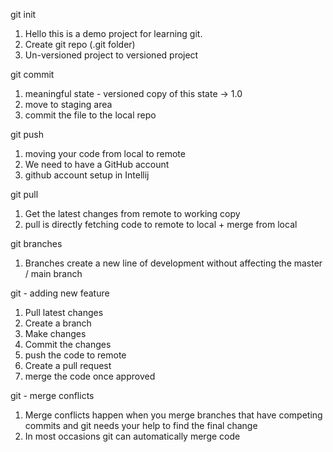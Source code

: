 git init
1. Hello this is a demo project for learning git.
2. Create git repo (.git folder)
3. Un-versioned project to versioned project

git commit
1. meaningful state - versioned copy of this state -> 1.0
2. move to staging area
3. commit the file to the local repo

git push
1. moving your code from local to remote
2. We need to have a GitHub account
3. github account setup in Intellij

git pull
1. Get the latest changes from remote to working copy
2. pull is directly fetching code to remote to local + merge from local
  
git branches
1. Branches create a new line of development without affecting the master / main branch

git - adding new feature
1. Pull latest changes
2. Create a branch
3. Make changes
4. Commit the changes
5. push the code to remote
6. Create a pull request
7. merge the code once approved

git - merge conflicts
1. Merge conflicts happen when you merge branches that have competing commits and git needs your help to find the final change
2. In most occasions git can automatically merge code